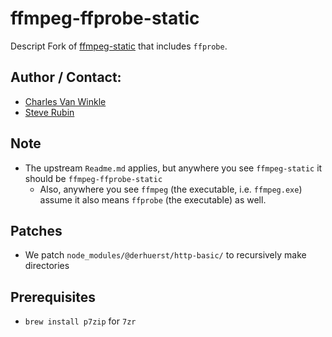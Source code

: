 
# ffmpeg-ffprobe-static
Descript Fork of [ffmpeg-static](https://github.com/eugeneware/ffmpeg-static) that includes `ffprobe`.

## Author / Contact:
  - [Charles Van Winkle](https://github.com/cvanwinkle)
  - [Steve Rubin](https://github.com/srubin)

## Note
- The upstream `Readme.md` applies, but anywhere you see `ffmpeg-static` it should be `ffmpeg-ffprobe-static`
  - Also, anywhere you see `ffmpeg` (the executable, i.e. `ffmpeg.exe`) assume it also means `ffprobe` (the executable) as well.

## Patches
- We patch `node_modules/@derhuerst/http-basic/` to recursively make directories

## Prerequisites
- `brew install p7zip` for `7zr`